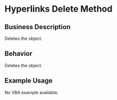# Hyperlinks Delete Method

## Business Description
Deletes the object.

## Behavior
Deletes the object.

## Example Usage
No VBA example available.